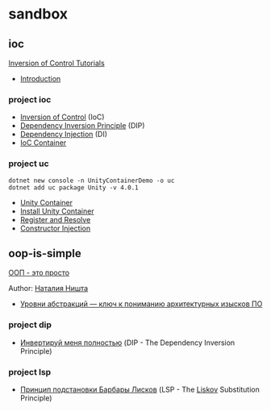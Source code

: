 # sandbox


## ioc

[Inversion of Control Tutorials](https://www.tutorialsteacher.com/ioc)

- [Introduction](https://www.tutorialsteacher.com/ioc/introduction)

### project ioc
- [Inversion of Control](https://www.tutorialsteacher.com/ioc/inversion-of-control)
  (IoC)
- [Dependency Inversion Principle](https://www.tutorialsteacher.com/ioc/dependency-inversion-principle)
  (DIP)
- [Dependency Injection](https://www.tutorialsteacher.com/ioc/dependency-injection)
  (DI)
- [IoC Container](https://www.tutorialsteacher.com/ioc/ioc-container)

### project uc
```
dotnet new console -n UnityContainerDemo -o uc
dotnet add uc package Unity -v 4.0.1
```
- [Unity Container](https://www.tutorialsteacher.com/ioc/unity-container)
- [Install Unity Container](https://www.tutorialsteacher.com/ioc/install-unity-container)
- [Register and Resolve](https://www.tutorialsteacher.com/ioc/register-and-resolve-in-unity-container)
- [Constructor Injection](https://www.tutorialsteacher.com/ioc/constructor-injection-using-unity-container)


## oop-is-simple
[ООП - это просто](https://dou.ua/lenta/tags/%D0%9E%D0%9E%D0%9F%20-%20%D1%8D%D1%82%D0%BE%20%D0%BF%D1%80%D0%BE%D1%81%D1%82%D0%BE/)

Author: [Наталия Ништа](https://dou.ua/users/nataliya-venediktova/)

- [Уровни абстракций — ключ к пониманию архитектурных изысков ПО](https://dou.ua/lenta/articles/level-of-abstraction/)

### project dip
- [Инвертируй меня полностью](https://dou.ua/lenta/articles/dependency-inversion-principle/)
  (DIP - The Dependency Inversion Principle)

### project lsp
- [Принцип подстановки Барбары Лисков](https://dou.ua/lenta/articles/liskov-substitution-principle/)
  (LSP - The [Liskov](https://ru.wikipedia.org/wiki/%D0%9B%D0%B8%D1%81%D0%BA%D0%BE%D0%B2,_%D0%91%D0%B0%D1%80%D0%B1%D0%B0%D1%80%D0%B0) Substitution Principle)

